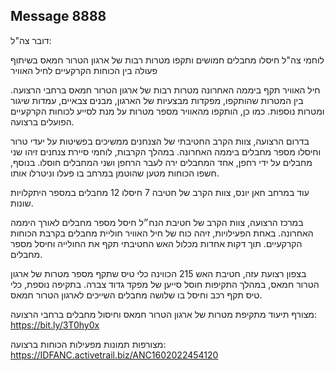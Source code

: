 ## Message 8888

דובר צה"ל:

לוחמי צה"ל חיסלו מחבלים חמושים ותקפו מטרות רבות של ארגון הטרור חמאס בשיתוף פעולה בין הכוחות הקרקעיים לחיל האוויר

חיל האוויר תקף ביממה האחרונה מטרות רבות של ארגון הטרור חמאס ברחבי הרצועה. בין המטרות שהותקפו, מפקדות מבצעיות של הארגון, מבנים צבאיים, עמדות שיגור ומטרות נוספות. כמו כן, הותקפו מהאוויר מספר מטרות על מנת לסייע לכוחות הקרקעיים הפועלים ברצועה.

בדרום הרצועה, צוות הקרב החטיבתי של הצנחנים ממשיכים בפשיטות על יעדי טרור וחיסלו מספר מחבלים ביממה האחרונה. במהלך הקרבות, לוחמי סיירת צנחנים זיהו שני מחבלים על ידי רחפן, אחד המחבלים ירה לעבר הרחפן ושני המחבלים חוסלו. בנוסף, חשפו הכוחות מטען שהוטמן במרחב בו פעלו וניטרלו אותו.

עוד במרחב חאן יונס, צוות הקרב של חטיבה 7 חיסלו 12 מחבלים במספר היתקלויות שונות.

במרכז הרצועה, צוות הקרב של חטיבת הנח״ל חיסל מספר מחבלים לאורך היממה האחרונה.
באחת הפעילויות, זיהה כוח של חיל האוויר חוליית מחבלים בקרבת הכוחות הקרקעיים. תוך דקות אחדות מכלול האש החטיבתי תקף את החולייה וחיסל מספר מחבלים.

בצפון רצועת עזה, חטיבת האש 215 הכווינה כלי טיס שתקף מספר מטרות של ארגון הטרור חמאס, במהלך התקיפות חוסל סייען של מפקד גדוד צברה.
בתקיפה נוספת, כלי טיס תקף רכב וחיסל בו שלושה מחבלים השייכים לארגון הטרור חמאס.

מצורף תיעוד מתקיפת מטרות של ארגון הטרור חמאס וחיסול מחבלים ברחבי הרצועה: https://bit.ly/3T0hy0x

מצורפות תמונות מפעילות הכוחות ברצועה: https://IDFANC.activetrail.biz/ANC1602022454120

